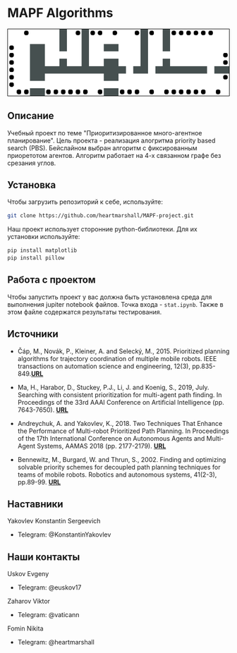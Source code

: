 # MAPF Algorithms


![пример работы алгоритма](./%D1%80%D0%B5%D0%B7%D1%83%D0%BB%D1%8C%D1%82%D0%B0%D1%82%D1%8B/animated_trajectories.png)
## Описание

Учебный проект по теме "Приоритизированное много-агентное планирование". Цель проекта - реализация алогритма priority based search (PBS). Бейслайном выбран  алгоритм с фиксированным приоретотом агентов. Алгоритм работает на 4-х связанном графе без срезания углов. 

## Установка

Чтобы загрузить репозиторий к себе, используйте:

```bash
git clone https://github.com/heartmarshall/MAPF-project.git
```

Наш проект использует сторонние python-библиотеки. Для их установки используйте:

```bash
pip install matplotlib
pip install pillow
```

## Работа с проектом

Чтобы запустить проект у вас должна быть установлена среда для выполнения jupiter notebook файлов. Точка входа - `stat.ipynb`. Также в этом файле содержатся результаты тестирования.

## Источники

- Čáp, M., Novák, P., Kleiner, A. and Selecký, M., 2015. Prioritized planning algorithms for trajectory coordination of multiple mobile robots. IEEE transactions on automation science and engineering, 12(3), pp.835-849.[**URL**](https://arxiv.org/pdf/1409.2399)

- Ma, H., Harabor, D., Stuckey, P.J., Li, J. and Koenig, S., 2019, July. Searching with consistent prioritization for multi-agent path finding. In Proceedings of the 33rd AAAI Conference on Artificial Intelligence (pp. 7643-7650). [**URL**](https://ojs.aaai.org/index.php/AAAI/article/download/4758/4636)
		
- Andreychuk, A. and Yakovlev, K., 2018. Two Techniques That Enhance the Performance of Multi-robot Prioritized Path Planning. In Proceedings of the 17th International Conference on Autonomous Agents and Multi-Agent Systems, AAMAS 2018 (pp. 2177-2179). [**URL**](https://ifaamas.org/Proceedings/aamas2018/pdfs/p2177.pdf)

- Bennewitz, M., Burgard, W. and Thrun, S., 2002. Finding and optimizing solvable priority schemes for decoupled path planning techniques for teams of mobile robots. Robotics and autonomous systems, 41(2-3), pp.89-99. [**URL**](http://www2.informatik.uni-freiburg.de/~burgard/postscripts/bennewitz_raas02.pdf)

## Наставники

Yakovlev Konstantin Sergeevich
- Telegram: @KonstantinYakovlev

## Наши контакты

Uskov Evgeny
- Telegram: @euskov17

Zaharov Viktor
- Telegram: @vaticann

Fomin Nikita
- Telegram: @heartmarshall
